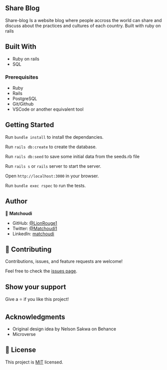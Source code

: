 ## Share Blog

Share-blog Is a website blog where people accross the world can share and discuss about the practices and cultures of each country. Built with ruby on rails

## Built With

- Ruby on rails
- SQL

### Prerequisites

- Ruby
- Rails
- PostgreSQL
- Git/Github
- VSCode or another equivalent tool

## Getting Started

Run  ``` bundle install ``` to install the dependancies.

Run ``` rails db:create ``` to create the database.

Run ``` rails db:seed ``` to save some initial data from the seeds.rb file

Run ``` rails s ```  or ``` rails ``` server to start the server.

Open ``` http://localhost:3000 ``` in your browser.

Run ``` bundle exec rspec ``` to run the tests.

## Author

👤 **Matchoudi**

- GitHub: [@LionRouge1](https://github.com/LionRouge1)
- Twitter: [@Matchoudi1](https://twitter.com/Matchoudi1)
- LinkedIn: [matchoudi](https://linkedin.com/in/matchoudi)


## 🤝 Contributing

Contributions, issues, and feature requests are welcome!

Feel free to check the [issues page](../../issues/).

## Show your support

Give a ⭐️ if you like this project!

## Acknowledgments

- Original design idea by Nelson Sakwa on Behance
- Microverse

## 📝 License

This project is [MIT](./MIT.md) licensed.
